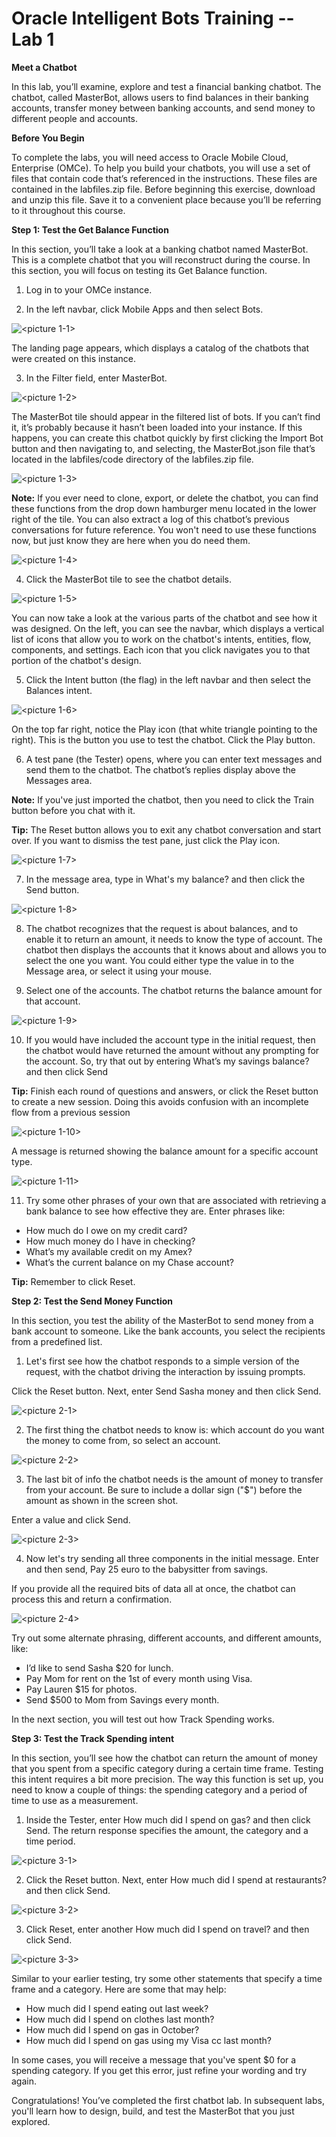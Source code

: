# Oracle Intelligent Bots Training	-- Lab 1

**Meet a Chatbot**

In this lab, you’ll examine, explore and test a financial banking chatbot. The chatbot, called MasterBot, allows users to find balances in their banking accounts, transfer money between banking accounts, and send money to different people and accounts.

**Before You Begin**

To complete the labs, you will need access to Oracle Mobile Cloud, Enterprise (OMCe). To help you build your chatbots, you will use a set of files that contain code that’s referenced in the instructions. These files are contained in the labfiles.zip file. Before beginning this exercise, download and unzip this file. Save it to a convenient place because you’ll be referring to it throughout this course. 

**Step 1: Test the Get Balance Function**

In this section, you’ll take a look at a banking chatbot named MasterBot. This is a complete chatbot that you will reconstruct during the course. In this section, you will focus on testing its Get Balance function.

1.	Log in to your OMCe instance. 

2.	In the left navbar, click Mobile Apps and then select Bots.

![<picture 1-1>](https://github.com/cloud-is-coming/oraclecloud/blob/master/chatbot-get-started/lab1/1-1.jpg)



The landing page appears, which displays a catalog of the chatbots that were created on this instance.


3.	In the Filter field, enter MasterBot.

![<picture 1-2>](https://github.com/cloud-is-coming/oraclecloud/blob/master/chatbot-get-started/lab1/1-2.jpg)

The MasterBot tile should appear in the filtered list of bots. If you can’t find it, it’s probably because it hasn’t been loaded into your instance. If this happens, you can create this chatbot quickly by first clicking the Import Bot button and then navigating to, and selecting, the MasterBot.json file that’s located in the labfiles/code directory of the labfiles.zip file. 
 
 
![<picture 1-3>](https://github.com/cloud-is-coming/oraclecloud/blob/master/chatbot-get-started/lab1/1-3.jpg)

**Note:** If you ever need to clone, export, or delete the chatbot, you can find these functions from the drop down hamburger menu located in the lower right of the tile. You can also extract a log of this chatbot’s previous conversations for future reference. You won't need to use these functions now, but just know they are here when you do need them.

![<picture 1-4>](https://github.com/cloud-is-coming/oraclecloud/blob/master/chatbot-get-started/lab1/1-4.jpg)

4.	Click the MasterBot tile to see the chatbot details. 

![<picture 1-5>](https://github.com/cloud-is-coming/oraclecloud/blob/master/chatbot-get-started/lab1/1-5.jpg)
 
 You can now take a look at the various parts of the chatbot and see how it was designed.  On the left, you can see the navbar, which displays a vertical list of icons that allow you to work on the chatbot's intents, entities, flow, components, and settings. Each icon that you click navigates you to that portion of the chatbot's design.  
 
 
 5.	Click the Intent button (the flag) in the left navbar and then select the Balances intent.
 
![<picture 1-6>](https://github.com/cloud-is-coming/oraclecloud/blob/master/chatbot-get-started/lab1/1-6.jpg)
  

On the top far right, notice the Play icon (that white triangle pointing to the right). This is the button you use to test the chatbot. Click the Play button.


6.	A test pane (the Tester) opens, where you can enter text messages and send them to the chatbot.  The chatbot’s replies display above the Messages area. 

**Note:**  If you've just imported the chatbot, then you need to click the Train button before you chat with it.

**Tip:** The Reset button allows you to exit any chatbot conversation and start over. If you want to dismiss the test pane, just click the Play icon.
 
![<picture 1-7>](https://github.com/cloud-is-coming/oraclecloud/blob/master/chatbot-get-started/lab1/1-7.jpg)



7.	In the message area, type in What's my balance? and then click the Send button.
 
![<picture 1-8>](https://github.com/cloud-is-coming/oraclecloud/blob/master/chatbot-get-started/lab1/1-8.jpg)


8.	The chatbot recognizes that the request is about balances, and to enable it to return an amount, it needs to know the type of account. The chatbot then displays the accounts that it knows about and allows you to select the one you want. You could either type the value in to the Message area, or select it using your mouse.


9.	Select one of the accounts. The chatbot returns the balance amount for that account.
 
![<picture 1-9>](https://github.com/cloud-is-coming/oraclecloud/blob/master/chatbot-get-started/lab1/1-9.jpg)

10.	If you would have included the account type in the initial request, then the chatbot would have returned the amount without any prompting for the account. So, try that out by entering What’s my savings balance? and then click Send

**Tip:** Finish each round of questions and answers, or click the Reset button to create a new session. Doing this avoids confusion with an incomplete flow from a previous session

![<picture 1-10>](https://github.com/cloud-is-coming/oraclecloud/blob/master/chatbot-get-started/lab1/1-10.jpg)


A message is returned showing the balance amount for a specific account type.
 
![<picture 1-11>](https://github.com/cloud-is-coming/oraclecloud/blob/master/chatbot-get-started/lab1/1-11.jpg)


11.	Try some other phrases of your own that are associated with retrieving a bank balance to see how effective they are. Enter phrases like:


- How much do I owe on my credit card? 	
- How much money do I have in checking? 	
- What’s my available credit on my Amex? 
- What’s the current balance on my Chase account?


**Tip:** Remember to click Reset.


**Step 2: Test the Send Money Function**

In this section, you test the ability of the MasterBot to send money from a bank account to someone. Like the bank accounts, you select the recipients from a predefined list.

1.	Let's first see how the chatbot responds to a simple version of the request, with the chatbot driving the interaction by issuing prompts.

Click the Reset button. Next, enter Send Sasha money and then click Send.
 
![<picture 2-1>](https://github.com/cloud-is-coming/oraclecloud/blob/master/chatbot-get-started/lab1/2-1.jpg)
 
2.	The first thing the chatbot needs to know is: which account do you want the money to come from, so select an account.
 
![<picture 2-2>](https://github.com/cloud-is-coming/oraclecloud/blob/master/chatbot-get-started/lab1/2-2.jpg)
 
3.	The last bit of info the chatbot needs is the amount of money to transfer from your account.  Be sure to include a dollar sign ("$") before the amount as shown in the screen shot.

Enter a value and click Send.

![<picture 2-3>](https://github.com/cloud-is-coming/oraclecloud/blob/master/chatbot-get-started/lab1/2-3.jpg)
 

4.	Now let's try sending all three components in the initial message.
Enter and then send, Pay 25 euro to the babysitter from savings.

If you provide all the required bits of data all at once, the chatbot can process this and return a confirmation.
 
![<picture 2-4>](https://github.com/cloud-is-coming/oraclecloud/blob/master/chatbot-get-started/lab1/2-4.jpg)
  
 
Try out some alternate phrasing, different accounts, and different amounts, like: 

- I’d like to send Sasha $20 for lunch.  	
- Pay Mom for rent on the 1st of every month using Visa.  
- Pay Lauren $15 for photos. 
- Send $500 to Mom from Savings every month.


In the next section, you will test out how Track Spending works.


**Step 3: Test the Track Spending intent**

In this section, you’ll see how the chatbot can return the amount of money that you spent from a specific category during a certain time frame.
Testing this intent requires a bit more precision. The way this function is set up, you need to know a couple of things: the spending category and a period of time to use as a measurement.

1.	 Inside the Tester, enter How much did I spend on gas? and then click Send.
The return response specifies the amount, the category and a time period.

![<picture 3-1>](https://github.com/cloud-is-coming/oraclecloud/blob/master/chatbot-get-started/lab1/3-1.jpg)

2.	Click the Reset button. Next, enter How much did I spend at restaurants? and then click Send.
 
![<picture 3-2>](https://github.com/cloud-is-coming/oraclecloud/blob/master/chatbot-get-started/lab1/3-2.jpg)

3.	Click Reset, enter another How much did I spend on travel? and then click Send.
 
![<picture 3-3>](https://github.com/cloud-is-coming/oraclecloud/blob/master/chatbot-get-started/lab1/3-3.jpg)


Similar to your earlier testing, try some other statements that specify a time frame and a category. Here are some that may help: 


- How much did I spend eating out last week?
- How much did I spend on clothes last month?
- How much did I spend on gas in October?
- How much did I spend on gas using my Visa cc last month?

In some cases, you will receive a message that you've spent $0 for a spending category. If you get this error, just refine your wording and try again.

Congratulations! You’ve completed the first chatbot lab. In subsequent labs, you'll learn how to design, build, and test the MasterBot that you just explored.

